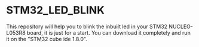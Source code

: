 # STM32_LED_BLINK
This repository will help you to blink the inbuilt led in your STM32 NUCLEO-L053R8 board, it is just for a start. You can download it completely
and run it on the "STM32 cube ide 1.8.0". 
